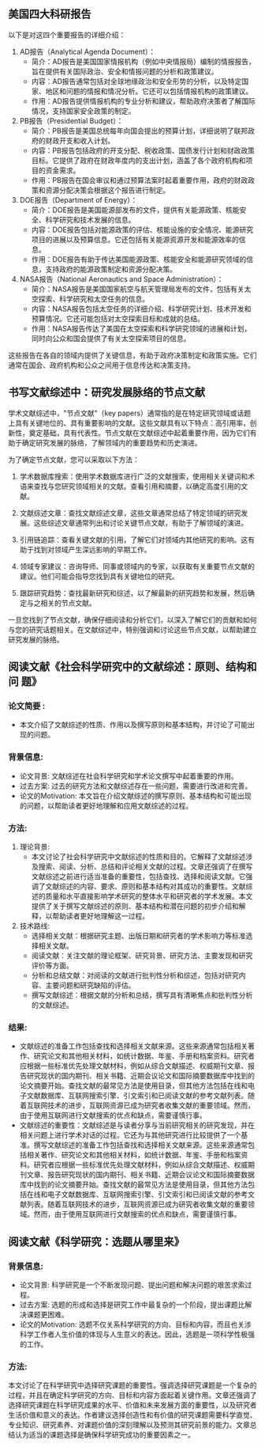 

## 美国四大科研报告

以下是对这四个重要报告的详细介绍：

1. AD报告（Analytical Agenda Document）：
   - 简介：AD报告是美国国家情报机构（例如中央情报局）编制的情报报告，旨在提供有关国际政治、安全和情报问题的分析和政策建议。
   - 内容：AD报告通常包括对全球地缘政治和安全形势的分析，以及特定国家、地区和问题的情报和情况分析。它还可以包括情报机构的政策建议。
   - 作用：AD报告提供情报机构的专业分析和建议，帮助政府决策者了解国际情况，支持国家安全政策的制定。
2. PB报告（Presidential Budget）：
   - 简介：PB报告是美国总统每年向国会提出的预算计划，详细说明了联邦政府的财政开支和收入计划。
   - 内容：PB报告包括政府的开支分配、税收政策、国债发行计划和财政政策目标。它提供了政府在财政年度内的支出计划，涵盖了各个政府机构和项目的资金需求。
   - 作用：PB报告在国会审议和通过预算法案时起着重要作用，政府的财政政策和资源分配决策会根据这个报告进行制定。
3. DOE报告（Department of Energy）：
   - 简介：DOE报告是美国能源部发布的文件，提供有关能源政策、核能安全、科学研究和技术发展的信息。
   - 内容：DOE报告包括对能源政策的评估、核能设施的安全情况、能源研究项目的进展以及预算信息。它还包括有关能源资源开发和能源效率的信息。
   - 作用：DOE报告有助于传达美国能源政策、核能安全和能源研究领域的信息，支持政府的能源政策制定和资源分配决策。
4. NASA报告（National Aeronautics and Space Administration）：
   - 简介：NASA报告是美国国家航空与航天管理局发布的文件，包括有关太空探索、科学研究和太空任务的信息。
   - 内容：NASA报告包括太空任务的详细介绍、科学研究计划、技术开发和预算情况。它还可能包括对太空探索目标和成就的总结。
   - 作用：NASA报告传达了美国在太空探索和科学研究领域的进展和计划，同时向公众和国会提供了有关太空探索项目的信息。

这些报告在各自的领域内提供了关键信息，有助于政府决策制定和政策实施。它们通常在国会、政府机构和公众之间用于信息传达和决策支持。

## 书写文献综述中：研究发展脉络的节点文献

学术文献综述中，"节点文献"（key papers）通常指的是在特定研究领域或话题上具有关键地位的、具有重要影响的文献。这些文献具有以下特点：高引用率，创新性，奠定基础，具有代表性。节点文献在文献综述中起着重要作用，因为它们有助于确定研究发展的脉络，了解领域内的重要趋势和历史演进。

为了确定节点文献，您可以采取以下方法：

1. 学术数据库搜索：使用学术数据库进行广泛的文献搜索，使用相关关键词和术语来查找与您研究领域相关的文献。查看引用和摘要，以确定高度引用的文献。

2. 文献综述文章：查找文献综述文章，这些文章通常总结了特定领域的研究发展。这些综述文章通常列出和讨论关键节点文献，有助于了解领域的演进。

3. 引用链追踪：查看关键文献的引用，了解它们对领域内其他研究的影响。这有助于找到对领域产生深远影响的早期工作。

4. 领域专家建议：咨询导师、同事或领域内的专家，以获取有关重要节点文献的建议。他们可能会指导您找到具有关键地位的研究。

5. 跟踪研究趋势：查找最新研究和综述，以了解最新的研究趋势和发展，然后确定与之相关的节点文献。

一旦您找到了节点文献，确保仔细阅读和分析它们，以深入了解它们的贡献和如何与您的研究话题相关。在文献综述中，特别强调和讨论这些节点文献，以帮助建立研究发展的脉络。

## 阅读文献《社会科学研究中的文献综述：原则、结构和问 题》

### 论文简要 :

- 本文介绍了文献综述的性质、作用以及撰写原则和基本结构，并讨论了可能出现的问题。

### 背景信息:

- 论文背景: 文献综述在社会科学研究和学术论文撰写中起着重要的作用。
- 过去方案: 过去的研究方法和文献综述存在一些问题，需要进行改进和完善。
- 论文的Motivation: 本文旨在介绍文献综述的撰写原则、基本结构和可能出现的问题，以帮助读者更好地理解和应用文献综述的过程。

### 方法:

1. 理论背景:
   - 本文讨论了社会科学研究中文献综述的性质和目的。它解释了文献综述涉及搜索、阅读、分析、总结和评论相关文献的过程。文章还强调了在撰写文献综述之前进行适当准备的重要性，包括查找、选择和阅读文献。它强调了文献综述的内容、要求、原则和基本结构对其成功的重要性。文献综述的质量和水平直接影响学术研究的整体水平和研究者的学术发展。本文提供了关于撰写文献综述的原则、基本结构和潜在问题的初步介绍和解释，以帮助读者更好地理解这一过程。
2. 技术路线:
   - 选择相关文献：根据研究主题、出版日期和研究者的学术影响力等标准选择相关文献。
   - 阅读文献：关注文献的理论框架、研究背景、研究方法、主要发现和研究评价等方面。
   - 分析和总结文献：对阅读的文献进行批判性分析和综述，包括对研究内容、主要问题和研究缺陷的评估。
   - 撰写文献综述：根据文献的分析和总结，撰写具有清晰焦点和批判性分析的文献综述。

### 结果:

- 文献综述的准备工作包括查找和选择相关文献来源。这些来源通常包括相关著作、研究论文和其他相关材料，如统计数据、年鉴、手册和档案资料。研究者应根据一些标准优先处理文献材料，例如从综合文献描述、权威期刊文章、报告研究现状的国内期刊、相关书籍、近期会议论文和国际摘要数据库中找到的论文摘要开始。查找文献的最常见方法是使用目录，但其他方法包括在线和电子文献数据库、互联网搜索引擎、引文索引和已阅读文献的参考文献列表。随着互联网技术的进步，互联网资源已成为研究者收集文献的重要领域。然而，由于使用互联网进行文献搜索的优点和缺点，需要谨慎行事。
- 文献综述的重要性：文献综述是与读者分享与当前研究相关的研究发现，并在相关问题上进行学术对话的过程。它还为与其他研究进行比较提供了一个基准。撰写文献综述的准备工作包括查找和选择相关文献来源。这些来源通常包括相关著作、研究论文和其他相关材料，如统计数据、年鉴、手册和档案资料。研究者应根据一些标准优先处理文献材料，例如从综合文献描述、权威期刊文章、报告研究现状的国内期刊、相关书籍、近期会议论文和国际摘要数据库中找到的论文摘要开始。查找文献的最常见方法是使用目录，但其他方法包括在线和电子文献数据库、互联网搜索引擎、引文索引和已阅读文献的参考文献列表。随着互联网技术的进步，互联网资源已成为研究者收集文献的重要领域。然而，由于使用互联网进行文献搜索的优点和缺点，需要谨慎行事。

## 阅读文献《科学研究：选题从哪里来》

### 背景信息:

- 论文背景: 科学研究是一个不断发现问题、提出问题和解决问题的艰苦求索过程。
- 过去方案: 选题的形成和选择是研究工作中最复杂的一个阶段，提出课题比解决课题更困难。
- 论文的Motivation: 选题不仅关系科学研究的方向、目标和内容，而且也关涉科学工作者人生价值的体现与人生意义的表达。因此，选题是一项科学性极强的工作。

### 方法:

本文讨论了在科学研究中选择研究课题的重要性。强调选择研究课题是一个复杂的过程，并且在确定科学研究的方向、目标和内容方面起着关键作用。文章还强调了选择研究课题在科学研究成果的水平、价值和未来发展方面的重要性，以及研究者生活价值和意义的表达。作者建议选择创造性和有价值的研究课题需要科学直觉、专业知识、研究素养、对课题价值的深刻理解以及预测其研究前景的能力。文章总结认为适当的课题选择是确保科学研究成功的重要因素之一。